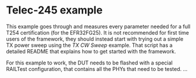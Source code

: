 # Telec-245 example

This example goes through and measures every parameter needed for a full T254 certification (for the EFR32FG25). It is not recommended for first time users of the framework, they should instead start with trying out a simple TX power sweep using the *TX CW Sweep* example. That script has a detailed README that explains how to get started with the framework.

For this example to work, the DUT needs to be flashed with a special RAILTest configuration, that contains all the PHYs that need to be tested. ...